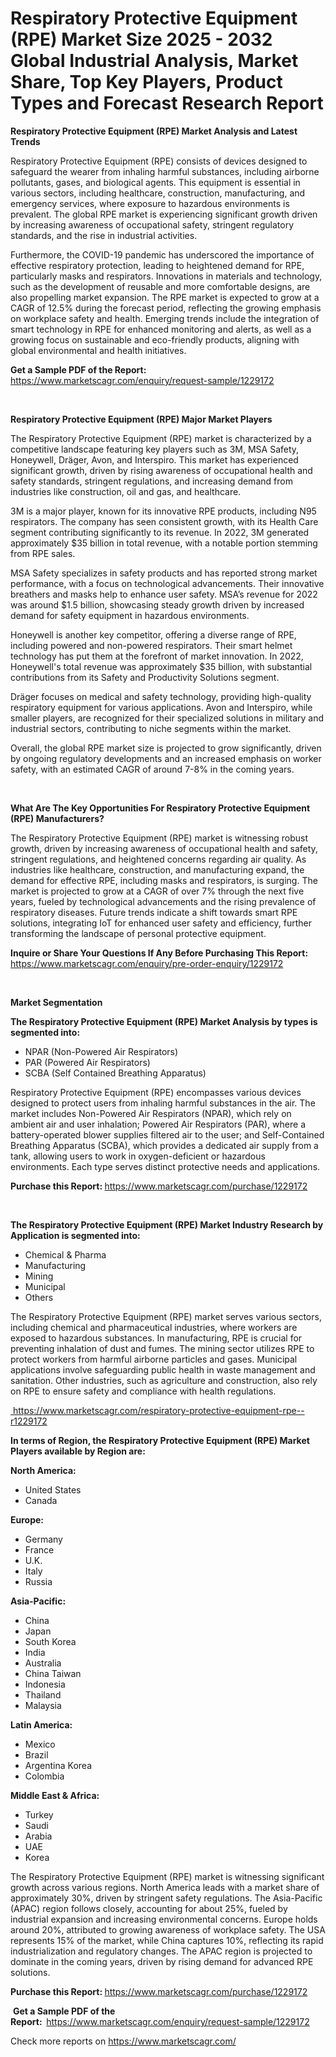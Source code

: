 <p><h1>Respiratory Protective Equipment (RPE) Market Size 2025 - 2032 Global Industrial Analysis, Market Share, Top Key Players, Product Types and Forecast Research Report</h1></p><p><strong>Respiratory Protective Equipment (RPE) Market Analysis and Latest Trends</strong></p>
<p><p>Respiratory Protective Equipment (RPE) consists of devices designed to safeguard the wearer from inhaling harmful substances, including airborne pollutants, gases, and biological agents. This equipment is essential in various sectors, including healthcare, construction, manufacturing, and emergency services, where exposure to hazardous environments is prevalent. The global RPE market is experiencing significant growth driven by increasing awareness of occupational safety, stringent regulatory standards, and the rise in industrial activities. </p><p>Furthermore, the COVID-19 pandemic has underscored the importance of effective respiratory protection, leading to heightened demand for RPE, particularly masks and respirators. Innovations in materials and technology, such as the development of reusable and more comfortable designs, are also propelling market expansion. The RPE market is expected to grow at a CAGR of 12.5% during the forecast period, reflecting the growing emphasis on workplace safety and health. Emerging trends include the integration of smart technology in RPE for enhanced monitoring and alerts, as well as a growing focus on sustainable and eco-friendly products, aligning with global environmental and health initiatives.</p></p>
<p><strong>Get a Sample PDF of the Report:&nbsp;</strong> <a href="https://www.marketscagr.com/enquiry/request-sample/1229172?utm_campaign=3016&utm_medium=2&utm_source=Github&utm_content=ia&utm_term=26032025&utm_id=respiratory-protective-equipment-rpe">https://www.marketscagr.com/enquiry/request-sample/1229172</a></p>
<p>&nbsp;</p>
<p><strong>Respiratory Protective Equipment (RPE) Major Market Players</strong></p>
<p><p>The Respiratory Protective Equipment (RPE) market is characterized by a competitive landscape featuring key players such as 3M, MSA Safety, Honeywell, Dräger, Avon, and Interspiro. This market has experienced significant growth, driven by rising awareness of occupational health and safety standards, stringent regulations, and increasing demand from industries like construction, oil and gas, and healthcare.</p><p>3M is a major player, known for its innovative RPE products, including N95 respirators. The company has seen consistent growth, with its Health Care segment contributing significantly to its revenue. In 2022, 3M generated approximately $35 billion in total revenue, with a notable portion stemming from RPE sales.</p><p>MSA Safety specializes in safety products and has reported strong market performance, with a focus on technological advancements. Their innovative breathers and masks help to enhance user safety. MSA’s revenue for 2022 was around $1.5 billion, showcasing steady growth driven by increased demand for safety equipment in hazardous environments.</p><p>Honeywell is another key competitor, offering a diverse range of RPE, including powered and non-powered respirators. Their smart helmet technology has put them at the forefront of market innovation. In 2022, Honeywell's total revenue was approximately $35 billion, with substantial contributions from its Safety and Productivity Solutions segment.</p><p>Dräger focuses on medical and safety technology, providing high-quality respiratory equipment for various applications. Avon and Interspiro, while smaller players, are recognized for their specialized solutions in military and industrial sectors, contributing to niche segments within the market.</p><p>Overall, the global RPE market size is projected to grow significantly, driven by ongoing regulatory developments and an increased emphasis on worker safety, with an estimated CAGR of around 7-8% in the coming years.</p></p>
<p>&nbsp;</p>
<p><strong>What Are The Key Opportunities For Respiratory Protective Equipment (RPE) Manufacturers?</strong></p>
<p><p>The Respiratory Protective Equipment (RPE) market is witnessing robust growth, driven by increasing awareness of occupational health and safety, stringent regulations, and heightened concerns regarding air quality. As industries like healthcare, construction, and manufacturing expand, the demand for effective RPE, including masks and respirators, is surging. The market is projected to grow at a CAGR of over 7% through the next five years, fueled by technological advancements and the rising prevalence of respiratory diseases. Future trends indicate a shift towards smart RPE solutions, integrating IoT for enhanced user safety and efficiency, further transforming the landscape of personal protective equipment.</p></p>
<p><strong>Inquire or Share Your Questions If Any Before Purchasing This Report:</strong> <a href="https://www.marketscagr.com/enquiry/pre-order-enquiry/1229172?utm_campaign=3016&utm_medium=2&utm_source=Github&utm_content=ia&utm_term=26032025&utm_id=respiratory-protective-equipment-rpe">https://www.marketscagr.com/enquiry/pre-order-enquiry/1229172</a></p>
<p>&nbsp;</p>
<p><strong>Market Segmentation</strong></p>
<p><strong>The Respiratory Protective Equipment (RPE) Market Analysis by types is segmented into:</strong></p>
<p><ul><li>NPAR (Non-Powered Air Respirators)</li><li>PAR (Powered Air Respirators)</li><li>SCBA (Self Contained Breathing Apparatus)</li></ul></p>
<p><p>Respiratory Protective Equipment (RPE) encompasses various devices designed to protect users from inhaling harmful substances in the air. The market includes Non-Powered Air Respirators (NPAR), which rely on ambient air and user inhalation; Powered Air Respirators (PAR), where a battery-operated blower supplies filtered air to the user; and Self-Contained Breathing Apparatus (SCBA), which provides a dedicated air supply from a tank, allowing users to work in oxygen-deficient or hazardous environments. Each type serves distinct protective needs and applications.</p></p>
<p><strong>Purchase this Report:&nbsp;</strong><a href="https://www.marketscagr.com/purchase/1229172?utm_campaign=3016&utm_medium=2&utm_source=Github&utm_content=ia&utm_term=26032025&utm_id=respiratory-protective-equipment-rpe">https://www.marketscagr.com/purchase/1229172</a></p>
<p>&nbsp;</p>
<p><strong>The Respiratory Protective Equipment (RPE) Market Industry Research by Application is segmented into:</strong></p>
<p><ul><li>Chemical & Pharma</li><li>Manufacturing</li><li>Mining</li><li>Municipal</li><li>Others</li></ul></p>
<p><p>The Respiratory Protective Equipment (RPE) market serves various sectors, including chemical and pharmaceutical industries, where workers are exposed to hazardous substances. In manufacturing, RPE is crucial for preventing inhalation of dust and fumes. The mining sector utilizes RPE to protect workers from harmful airborne particles and gases. Municipal applications involve safeguarding public health in waste management and sanitation. Other industries, such as agriculture and construction, also rely on RPE to ensure safety and compliance with health regulations.</p></p>
<p><a href="https://www.marketscagr.com/respiratory-protective-equipment-rpe--r1229172?utm_campaign=3016&utm_medium=2&utm_source=Github&utm_content=ia&utm_term=26032025&utm_id=respiratory-protective-equipment-rpe">&nbsp;https://www.marketscagr.com/respiratory-protective-equipment-rpe--r1229172</a></p>
<p><strong>In terms of Region, the Respiratory Protective Equipment (RPE) Market Players available by Region are:</strong></p>
<p>
    <p> <strong> North America: </strong>
        <ul>
            <li>United States</li>
            <li>Canada</li>
        </ul>
        </p> 
    <p> <strong> Europe: </strong>
        <ul>
            <li>Germany</li>
            <li>France</li>
            <li>U.K.</li>
            <li>Italy</li>
            <li>Russia</li>
        </ul>
        </p> 
    <p> <strong> Asia-Pacific: </strong>
        <ul>
            <li>China</li>
            <li>Japan</li>
            <li>South Korea</li>
            <li>India</li>
            <li>Australia</li>
            <li>China Taiwan</li>
            <li>Indonesia</li>
            <li>Thailand</li>
            <li>Malaysia</li>
        </ul>
        </p> 
    <p> <strong> Latin America: </strong>
        <ul>
            <li>Mexico</li>
            <li>Brazil</li>
            <li>Argentina Korea</li>
            <li>Colombia</li>
        </ul>
        </p> 
    <p> <strong> Middle East & Africa: </strong>
        <ul>
            <li>Turkey</li>
            <li>Saudi</li>
            <li>Arabia</li>
            <li>UAE</li>
            <li>Korea</li>
        </ul>
    </p>
    </p>
<p><p>The Respiratory Protective Equipment (RPE) market is witnessing significant growth across various regions. North America leads with a market share of approximately 30%, driven by stringent safety regulations. The Asia-Pacific (APAC) region follows closely, accounting for about 25%, fueled by industrial expansion and increasing environmental concerns. Europe holds around 20%, attributed to growing awareness of workplace safety. The USA represents 15% of the market, while China captures 10%, reflecting its rapid industrialization and regulatory changes. The APAC region is projected to dominate in the coming years, driven by rising demand for advanced RPE solutions.</p></p>
<p><strong>Purchase this Report: </strong><a href="https://www.marketscagr.com/purchase/1229172?utm_campaign=3016&utm_medium=2&utm_source=Github&utm_content=ia&utm_term=26032025&utm_id=respiratory-protective-equipment-rpe">https://www.marketscagr.com/purchase/1229172</a></p>
<p>&nbsp;<strong>Get a Sample PDF of the Report:&nbsp;&nbsp;</strong><a href="https://www.marketscagr.com/enquiry/request-sample/1229172?utm_campaign=3016&utm_medium=2&utm_source=Github&utm_content=ia&utm_term=26032025&utm_id=respiratory-protective-equipment-rpe">https://www.marketscagr.com/enquiry/request-sample/1229172</a></p>
<p><strong></strong></p>
<p>Check more reports on <a href="https://www.marketscagr.com/?utm_campaign=3016&utm_medium=2&utm_source=Github&utm_content=ia&utm_term=26032025&utm_id=respiratory-protective-equipment-rpe">https://www.marketscagr.com/</a></p>